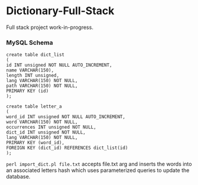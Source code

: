 # Dictionary-Full-Stack
Full stack project work-in-progress. 

### MySQL Schema
```
create table dict_list
(
id INT unsigned NOT NULL AUTO_INCREMENT,
name VARCHAR(150),
length INT unsigned,
lang VARCHAR(150) NOT NULL,
path VARCHAR(150) NOT NULL,
PRIMARY KEY (id)
);

create table letter_a
(
word_id INT unsigned NOT NULL AUTO_INCREMENT,
word VARCHAR(150) NOT NULL,
occurrences INT unsigned NOT NULL,
dict_id INT unsigned NOT NULL,
lang VARCHAR(150) NOT NULL,
PRIMARY KEY (word_id),
FOREIGN KEY (dict_id) REFERENCES dict_list(id)
);
```

`perl import_dict.pl file.txt` accepts file.txt arg and inserts the words into an associated letters hash which uses parameterized queries to update the database.
